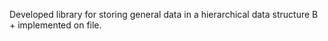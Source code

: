 Developed library for storing general data in a hierarchical data structure B + implemented on file.
